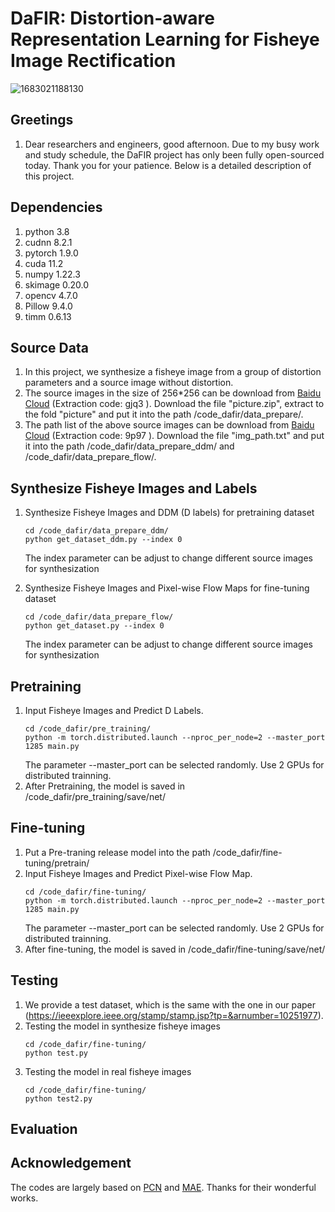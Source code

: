 # DaFIR: Distortion-aware Representation Learning for Fisheye Image Rectification

![1683021188130](https://user-images.githubusercontent.com/91788329/235635829-b7536568-6723-4059-9ffd-56a6e3ee7839.png)

## Greetings
1. Dear researchers and engineers, good afternoon. Due to my busy work and study schedule, the DaFIR project has only been fully open-sourced today. Thank you for your patience. 
Below is a detailed description of this project.

## Dependencies
1. python 3.8
2. cudnn 8.2.1
3. pytorch 1.9.0
4. cuda 11.2
5. numpy 1.22.3
6. skimage 0.20.0
7. opencv 4.7.0
8. Pillow 9.4.0
9. timm 0.6.13

## Source Data
1. In this project, we synthesize a fisheye image from a group of distortion parameters and a source image without distortion.
2. The source images in the size of 256*256 can be download from [Baidu Cloud](https://pan.baidu.com/s/1M2653RTWun1vDaj1BFPF2A?pwd=gjq3) (Extraction code: gjq3 ). Download the file "picture.zip",
extract to the fold "picture" and put it into the path /code_dafir/data_prepare/. 
3. The path list of the above source images can be download from [Baidu Cloud](https://pan.baidu.com/s/1y1YEH4NZK51KjOfpJB8TMw?pwd=9p97) (Extraction code: 9p97 ). Download the file "img_path.txt"
and put it into the path /code_dafir/data_prepare_ddm/ and /code_dafir/data_prepare_flow/.

## Synthesize Fisheye Images and Labels
1. Synthesize Fisheye Images and DDM (D labels) for pretraining dataset
   ```
   cd /code_dafir/data_prepare_ddm/
   python get_dataset_ddm.py --index 0
   ```
   The index parameter can be adjust to change different source images for synthesization
   
2. Synthesize Fisheye Images and Pixel-wise Flow Maps for fine-tuning dataset 
   ```
   cd /code_dafir/data_prepare_flow/
   python get_dataset.py --index 0
   ```
   The index parameter can be adjust to change different source images for synthesization

## Pretraining
1. Input Fisheye Images and Predict D Labels.
   ```
   cd /code_dafir/pre_training/
   python -m torch.distributed.launch --nproc_per_node=2 --master_port 1285 main.py
   ```
   The parameter --master_port can be selected randomly. Use 2 GPUs for distributed trainning.
2. After Pretraining, the model is saved in /code_dafir/pre_training/save/net/

## Fine-tuning
1. Put a Pre-traning release model into the path /code_dafir/fine-tuning/pretrain/
2. Input Fisheye Images and Predict Pixel-wise Flow Map.
   ```
   cd /code_dafir/fine-tuning/
   python -m torch.distributed.launch --nproc_per_node=2 --master_port 1285 main.py
   ```
   The parameter --master_port can be selected randomly. Use 2 GPUs for distributed trainning.
3. After fine-tuning, the model is saved in /code_dafir/fine-tuning/save/net/

## Testing
1. We provide a test dataset, which is the same with the one in our paper (https://ieeexplore.ieee.org/stamp/stamp.jsp?tp=&arnumber=10251977).
2. Testing the model in synthesize fisheye images
   ```
   cd /code_dafir/fine-tuning/
   python test.py
   ```
3. Testing the model in real fisheye images
   ```
   cd /code_dafir/fine-tuning/
   python test2.py
   ```


     
## Evaluation 


## Acknowledgement
The codes are largely based on [PCN](https://github.com/uof1745-cmd/PCN) and [MAE](https://github.com/facebookresearch/mae). Thanks for their wonderful works.
